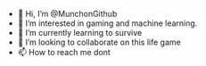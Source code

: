 - 👋 Hi, I’m @MunchonGithub
- 👀 I’m interested in gaming and machine learning.
- 🌱 I’m currently learning to survive
- 💞️ I’m looking to collaborate on this life game
- 📫 How to reach me dont

<!---
MunchonGithub/MunchonGithub is a ✨ special ✨ repository because its `README.md` (this file) appears on your GitHub profile.
You can click the Preview link to take a look at your changes.
--->
